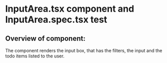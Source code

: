 # InputArea.tsx component and InputArea.spec.tsx test

## Overview of component:

The component renders the input box, that has the filters, the input and the todo items listed to the user.
